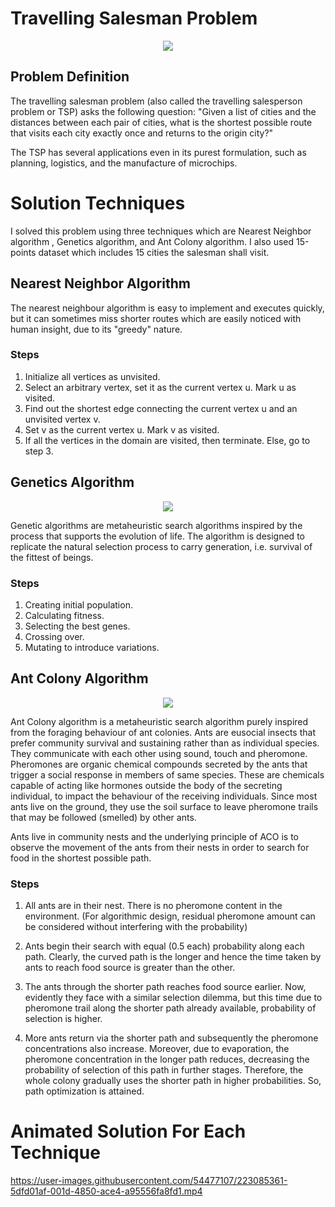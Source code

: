 # Travelling Salesman Problem

<div align="center">
  <img src="https://user-images.githubusercontent.com/54477107/223072867-efd659db-5d13-4873-814b-04392d308486.png">  
</div>

## Problem Definition
The travelling salesman problem (also called the travelling salesperson problem or TSP) asks the following question: "Given a list of cities and the distances between each pair of cities, what is the shortest possible route that visits each city exactly once and returns to the origin city?"

The TSP has several applications even in its purest formulation, such as planning, logistics, and the manufacture of microchips.

# Solution Techniques
I solved this problem using three techniques which are Nearest Neighbor algorithm , Genetics algorithm, and Ant Colony algorithm.
I also used 15-points dataset which includes 15 cities the salesman shall visit.

## Nearest Neighbor Algorithm
The nearest neighbour algorithm is easy to implement and executes quickly, but it can sometimes miss shorter routes which are easily noticed with human insight, due to its "greedy" nature.

### Steps
1. Initialize all vertices as unvisited.
2. Select an arbitrary vertex, set it as the current vertex u. Mark u as visited.
3. Find out the shortest edge connecting the current vertex u and an unvisited vertex v.
4. Set v as the current vertex u. Mark v as visited.
5. If all the vertices in the domain are visited, then terminate. Else, go to step 3.

## Genetics Algorithm
<div align="center">
  <img src="https://user-images.githubusercontent.com/54477107/223075209-8d667dd3-b66c-4a3d-b683-84109b2a13c0.png">  
</div>

Genetic algorithms are metaheuristic search algorithms inspired by the process that supports the evolution of life. The algorithm is designed to replicate the natural selection process to carry generation, i.e. survival of the fittest of beings.

### Steps
1. Creating initial population.
2. Calculating fitness.
3. Selecting the best genes.
4. Crossing over.
5. Mutating to introduce variations.

## Ant Colony Algorithm
<div align="center">
  <img src="https://user-images.githubusercontent.com/54477107/223076439-8316c87e-464f-455c-a144-b2696520119d.jpg">  
</div>

Ant Colony algorithm is a metaheuristic search algorithm purely inspired from the foraging behaviour of ant colonies. Ants are eusocial insects that prefer community survival and sustaining rather than as individual species. They communicate with each other using sound, touch and pheromone. Pheromones are organic chemical compounds secreted by the ants that trigger a social response in members of same species. These are chemicals capable of acting like hormones outside the body of the secreting individual, to impact the behaviour of the receiving individuals. Since most ants live on the ground, they use the soil surface to leave pheromone trails that may be followed (smelled) by other ants.

Ants live in community nests and the underlying principle of ACO is to observe the movement of the ants from their nests in order to search for food in the shortest possible path.

### Steps
1. All ants are in their nest. There is no pheromone content in the environment. (For algorithmic design, residual pheromone amount can be considered without interfering with the probability)

2. Ants begin their search with equal (0.5 each) probability along each path. Clearly, the curved path is the longer and hence the time taken by ants to reach food source is greater than the other.

3. The ants through the shorter path reaches food source earlier. Now, evidently they face with a similar selection dilemma, but this time due to pheromone trail along the shorter path already available, probability of selection is higher.

4. More ants return via the shorter path and subsequently the pheromone concentrations also increase. Moreover, due to evaporation, the pheromone concentration in the longer path reduces, decreasing the probability of selection of this path in further stages. Therefore, the whole colony gradually uses the shorter path in higher probabilities. So, path optimization is attained.

# Animated Solution For Each Technique

https://user-images.githubusercontent.com/54477107/223085361-5dfd01af-001d-4850-ace4-a95556fa8fd1.mp4


